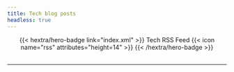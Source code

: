 ```yaml
---
title: Tech blog posts
headless: true
---
```


<div style="text-align: center; margin-top: 1em;">
{{< hextra/hero-badge link="index.xml" >}}
  <span>Tech RSS Feed</span>
  {{< icon name="rss" attributes="height=14" >}}
{{< /hextra/hero-badge >}}
</div>

<br />

---
